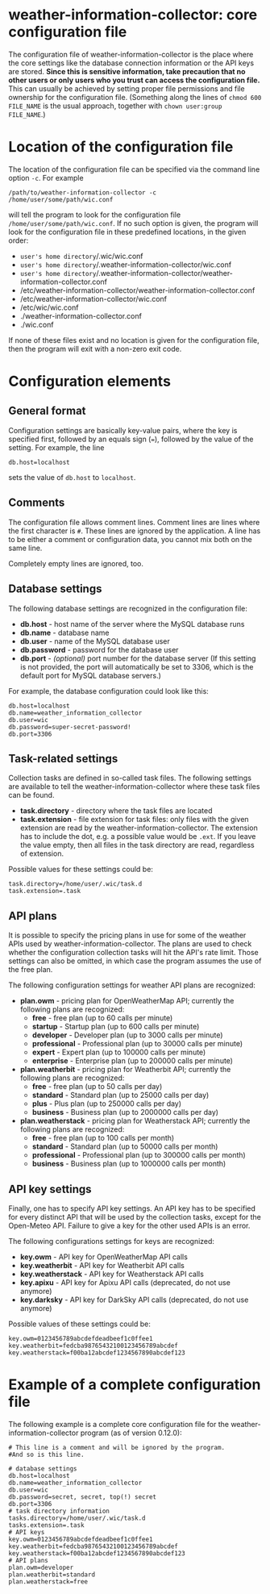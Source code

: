 # weather-information-collector: core configuration file

The configuration file of weather-information-collector is the place where the
core settings like the database connection information or the API keys are
stored. **Since this is sensitive information, take precaution that no other
users or only users who you trust can access the configuration file.** This can
usually be achieved by setting proper file permissions and file ownership for
the configuration file. (Something along the lines of `chmod 600 FILE_NAME` is
the usual approach, together with `chown user:group FILE_NAME`.)

# Location of the configuration file

The location of the configuration file can be specified via the command line
option `-c`. For example

    /path/to/weather-information-collector -c /home/user/some/path/wic.conf

will tell the program to look for the configuration file
`/home/user/some/path/wic.conf`. If no such option is given, the program will
look for the configuration file in these predefined locations, in the given
order:

* `user's home directory`/.wic/wic.conf
* `user's home directory`/.weather-information-collector/wic.conf
* `user's home directory`/.weather-information-collector/weather-information-collector.conf
* /etc/weather-information-collector/weather-information-collector.conf
* /etc/weather-information-collector/wic.conf
* /etc/wic/wic.conf
* ./weather-information-collector.conf
* ./wic.conf

If none of these files exist and no location is given for the configuration
file, then the program will exit with a non-zero exit code.

# Configuration elements

## General format

Configuration settings are basically key-value pairs, where the key is specified
first, followed by an equals sign (`=`), followed by the value of the setting.
For example, the line

    db.host=localhost

sets the value of `db.host` to `localhost`.

## Comments

The configuration file allows comment lines. Comment lines are lines where the
first character is `#`. These lines are ignored by the application. A line has
to be either a comment or configuration data, you cannot mix both on the same
line.

Completely empty lines are ignored, too.

## Database settings

The following database settings are recognized in the configuration file:

* **db.host** - host name of the server where the MySQL database runs
* **db.name** - database name
* **db.user** - name of the MySQL database user
* **db.password** - password for the database user
* **db.port** - _(optional)_ port number for the database server
  (If this setting is not provided, the port will automatically be set to 3306,
   which is the default port for MySQL database servers.)

For example, the database configuration could look like this:

    db.host=localhost
    db.name=weather_information_collector
    db.user=wic
    db.password=super-secret-password!
    db.port=3306

## Task-related settings

Collection tasks are defined in so-called task files. The following settings
are available to tell the weather-information-collector where these task files
can be found.

* **task.directory** - directory where the task files are located
* **task.extension** - file extension for task files: only files with the given
  extension are read by the weather-information-collector. The extension has to
  include the dot, e.g. a possible value would be `.ext`. If you leave the value
  empty, then all files in the task directory are read, regardless of extension.

Possible values for these settings could be:

    task.directory=/home/user/.wic/task.d
    task.extension=.task

## API plans

It is possible to specify the pricing plans in use for some of the weather APIs
used by weather-information-collector. The plans are used to check whether the
configuration collection tasks will hit the API's rate limit. Those settings can
also be omitted, in which case the program assumes the use of the free plan.

The following configuration settings for weather API plans are recognized:

* **plan.owm** - pricing plan for OpenWeatherMap API; currently the following
  plans are recognized:
  * **free** - free plan (up to 60 calls per minute)
  * **startup** - Startup plan (up to 600 calls per minute)
  * **developer** - Developer plan (up to 3000 calls per minute)
  * **professional** - Professional plan (up to 30000 calls per minute)
  * **expert** - Expert plan (up to 100000 calls per minute)
  * **enterprise** - Enterprise plan (up to 200000 calls per minute)
* **plan.weatherbit** - pricing plan for Weatherbit API; currently the following
  plans are recognized:
  * **free** - free plan (up to 50 calls per day)
  * **standard** - Standard plan (up to 25000 calls per day)
  * **plus** - Plus plan (up to 250000 calls per day)
  * **business** - Business plan (up to 2000000 calls per day)
* **plan.weatherstack** - pricing plan for Weatherstack API; currently the
  following plans are recognized:
  * **free** - free plan (up to 100 calls per month)
  * **standard** - Standard plan (up to 50000 calls per month)
  * **professional** - Professional plan (up to 300000 calls per month)
  * **business** - Business plan (up to 1000000 calls per month)

## API key settings

Finally, one has to specify API key settings. An API key has to be specified for
every distinct API that will be used by the collection tasks, except for the
Open-Meteo API. Failure to give a key for the other used APIs is an error.

The following configurations settings for keys are recognized:

* **key.owm** - API key for OpenWeatherMap API calls
* **key.weatherbit** - API key for Weatherbit API calls
* **key.weatherstack** - API key for Weatherstack API calls
* **key.apixu** - API key for Apixu API calls (deprecated, do not use anymore)
* **key.darksky** - API key for DarkSky API calls (deprecated, do not use anymore)

Possible values of these settings could be:

    key.owm=0123456789abcdefdeadbeef1c0ffee1
    key.weatherbit=fedcba98765432100123456789abcdef
    key.weatherstack=f00ba12abcdef1234567890abcdef123

# Example of a complete configuration file

The following example is a complete core configuration file for the
weather-information-collector program (as of version 0.12.0):

    # This line is a comment and will be ignored by the program.
    #And so is this line.

    # database settings
    db.host=localhost
    db.name=weather_information_collector
    db.user=wic
    db.password=secret, secret, top(!) secret
    db.port=3306
    # task directory information
    tasks.directory=/home/user/.wic/task.d
    tasks.extension=.task
    # API keys
    key.owm=0123456789abcdefdeadbeef1c0ffee1
    key.weatherbit=fedcba98765432100123456789abcdef
    key.weatherstack=f00ba12abcdef1234567890abcdef123
    # API plans
    plan.owm=developer
    plan.weatherbit=standard
    plan.weatherstack=free

